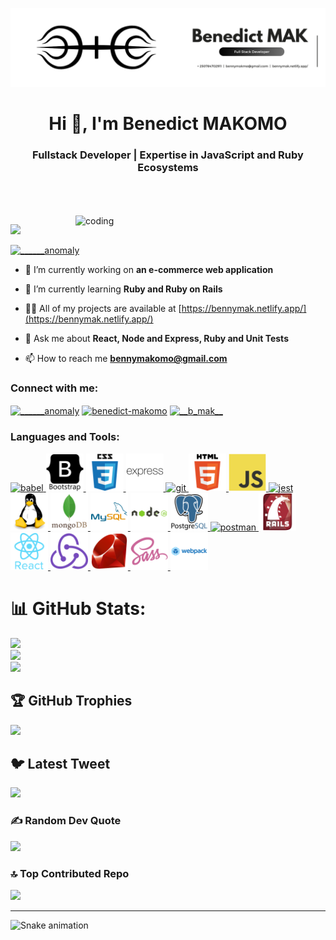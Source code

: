 [![MasterHead](./assets/senju.png)]()
<h1 align="center">Hi 👋, I'm Benedict MAKOMO</h1>
<h3 align="center">Fullstack Developer | Expertise in JavaScript and Ruby Ecosystems</h3>
<br>
<br>
<br>
<img align="right" alt="coding" width=400 src="https://camo.githubusercontent.com/5ddf73ad3a205111cf8c686f687fc216c2946a75005718c8da5b837ad9de78c9/68747470733a2f2f7468756d62732e6766796361742e636f6d2f4576696c4e657874446576696c666973682d736d616c6c2e676966">

[![](https://visitcount.itsvg.in/api?id=benM4k&icon=5&color=0)](https://visitcount.itsvg.in)

<p align="left"> <a href="https://twitter.com/______anomaly" target="blank"><img src="https://img.shields.io/twitter/follow/______anomaly?logo=twitter&style=for-the-badge" alt="______anomaly" /></a> </p>

- 🔭 I’m currently working on **an e-commerce web application**

- 🌱 I’m currently learning **Ruby and Ruby on Rails**

- 👨‍💻 All of my projects are available at [https://bennymak.netlify.app/](https://bennymak.netlify.app/)

- 💬 Ask me about **React, Node and Express, Ruby and Unit Tests**

- 📫 How to reach me **bennymakomo@gmail.com**

<h3 align="left">Connect with me:</h3>
<p align="left">
<a href="https://twitter.com/______anomaly" target="blank"><img align="center" src="https://raw.githubusercontent.com/rahuldkjain/github-profile-readme-generator/master/src/images/icons/Social/twitter.svg" alt="______anomaly" height="30" width="40" /></a>
<a href="https://linkedin.com/in/benedict-makomo" target="blank"><img align="center" src="https://raw.githubusercontent.com/rahuldkjain/github-profile-readme-generator/master/src/images/icons/Social/linked-in-alt.svg" alt="benedict-makomo" height="30" width="40" /></a>
<a href="https://instagram.com/__b_mak__" target="blank"><img align="center" src="https://raw.githubusercontent.com/rahuldkjain/github-profile-readme-generator/master/src/images/icons/Social/instagram.svg" alt="__b_mak__" height="30" width="40" /></a>
</p>


<h3 align="left">Languages and Tools:</h3>
<p align="left"> <a href="https://babeljs.io/" target="_blank" rel="noreferrer"> <img src="https://www.vectorlogo.zone/logos/babeljs/babeljs-icon.svg" alt="babel" width="60" height="60"/> </a> <a href="https://getbootstrap.com" target="_blank" rel="noreferrer"> <img src="https://raw.githubusercontent.com/devicons/devicon/master/icons/bootstrap/bootstrap-plain-wordmark.svg" alt="bootstrap" width="60" height="60"/> </a> <a href="https://www.w3schools.com/css/" target="_blank" rel="noreferrer"> <img src="https://raw.githubusercontent.com/devicons/devicon/master/icons/css3/css3-original-wordmark.svg" alt="css3" width="60" height="60"/> </a> <a href="https://expressjs.com" target="_blank" rel="noreferrer"> <img src="https://raw.githubusercontent.com/devicons/devicon/master/icons/express/express-original-wordmark.svg" alt="express" width="60" height="60"/> </a> <a href="https://git-scm.com/" target="_blank" rel="noreferrer"> <img src="https://www.vectorlogo.zone/logos/git-scm/git-scm-icon.svg" alt="git" width="60" height="60"/> </a> <a href="https://www.w3.org/html/" target="_blank" rel="noreferrer"> <img src="https://raw.githubusercontent.com/devicons/devicon/master/icons/html5/html5-original-wordmark.svg" alt="html5" width="60" height="60"/> </a> <a href="https://developer.mozilla.org/en-US/docs/Web/JavaScript" target="_blank" rel="noreferrer"> <img src="https://raw.githubusercontent.com/devicons/devicon/master/icons/javascript/javascript-original.svg" alt="javascript" width="60" height="60"/> </a> <a href="https://jestjs.io" target="_blank" rel="noreferrer"> <img src="https://www.vectorlogo.zone/logos/jestjsio/jestjsio-icon.svg" alt="jest" width="60" height="60"/> </a> <a href="https://www.linux.org/" target="_blank" rel="noreferrer"> <img src="https://raw.githubusercontent.com/devicons/devicon/master/icons/linux/linux-original.svg" alt="linux" width="60" height="60"/> </a> <a href="https://www.mongodb.com/" target="_blank" rel="noreferrer"> <img src="https://raw.githubusercontent.com/devicons/devicon/master/icons/mongodb/mongodb-original-wordmark.svg" alt="mongodb" width="60" height="60"/> </a> <a href="https://www.mysql.com/" target="_blank" rel="noreferrer"> <img src="https://raw.githubusercontent.com/devicons/devicon/master/icons/mysql/mysql-original-wordmark.svg" alt="mysql" width="60" height="60"/> </a> <a href="https://nodejs.org" target="_blank" rel="noreferrer"> <img src="https://raw.githubusercontent.com/devicons/devicon/master/icons/nodejs/nodejs-original-wordmark.svg" alt="nodejs" width="60" height="60"/> </a> <a href="https://www.postgresql.org" target="_blank" rel="noreferrer"> <img src="https://raw.githubusercontent.com/devicons/devicon/master/icons/postgresql/postgresql-original-wordmark.svg" alt="postgresql" width="60" height="60"/> </a> <a href="https://postman.com" target="_blank" rel="noreferrer"> <img src="https://www.vectorlogo.zone/logos/getpostman/getpostman-icon.svg" alt="postman" width="60" height="60"/> </a> <a href="https://rubyonrails.org" target="_blank" rel="noreferrer"> <img src="https://raw.githubusercontent.com/devicons/devicon/master/icons/rails/rails-original-wordmark.svg" alt="rails" width="60" height="60"/> </a> <a href="https://reactjs.org/" target="_blank" rel="noreferrer"> <img src="https://raw.githubusercontent.com/devicons/devicon/master/icons/react/react-original-wordmark.svg" alt="react" width="60" height="60"/> </a> <a href="https://redux.js.org" target="_blank" rel="noreferrer"> <img src="https://raw.githubusercontent.com/devicons/devicon/master/icons/redux/redux-original.svg" alt="redux" width="60" height="60"/> </a> <a href="https://www.ruby-lang.org/en/" target="_blank" rel="noreferrer"> <img src="https://raw.githubusercontent.com/devicons/devicon/master/icons/ruby/ruby-original.svg" alt="ruby" width="60" height="60"/> </a> <a href="https://sass-lang.com" target="_blank" rel="noreferrer"> <img src="https://raw.githubusercontent.com/devicons/devicon/master/icons/sass/sass-original.svg" alt="sass" width="60" height="60"/> </a> <a href="https://webpack.js.org" target="_blank" rel="noreferrer"> <img src="https://raw.githubusercontent.com/devicons/devicon/d00d0969292a6569d45b06d3f350f463a0107b0d/icons/webpack/webpack-original-wordmark.svg" alt="webpack" width="60" height="60"/> </a> </p>

<!-- #
<details>
    <summary><h3>About my web dev journey</h3></summary>
        Cillum fusce diamlorem nam impedit dictum nonummy nihil? Id     voluptate cubilia gravida, pretium perferendis. Molestiae. Neque    praesent inventore dolore eaque feugiat architecto, officiis ratione   debitis quam, placeat? Id! Ab sapien, nibh dignissimos. Habitasse     nullam totam bibendum, exercitationem lorem pariatur nisi hac   officia morbi minus rerum? Excepteur tempore dapibus reprehenderit    molestie odit porro, excepturi doloremque nobis adipisci perferendis   morbi nesciunt euismod? Sapien neque officiis? Convallis, curabitur   vestibulum fames ab, architecto parturient, veniam porta, cillum  porttitor senectus? Placerat felis lorem dapibus laborum, mauris     anim, eu odio eos necessitatibus augue ligula blanditiis quas,  facilisis fermentum nisi totam vel labore? Corrupti earum ipsa vero.
</details> -->

# 📊 GitHub Stats:
![](https://github-readme-stats.vercel.app/api?username=benM4k&theme=dark&hide_border=false&include_all_commits=true&count_private=true)<br/>
![](https://github-readme-streak-stats.herokuapp.com/?user=benM4k&theme=dark&hide_border=false)<br/>
![](https://github-readme-stats.vercel.app/api/top-langs/?username=benM4k&theme=dark&hide_border=false&include_all_commits=true&count_private=true&layout=compact)

## 🏆 GitHub Trophies
![](https://github-profile-trophy.vercel.app/?username=benM4k&theme=radical&no-frame=false&no-bg=false&margin-w=4)

## 🐦 Latest Tweet
[![](https://gtce.itsvg.in/api?username=______ANOMALY)](https://github.com/VishwaGauravIn/github-twitter-card-embed)

### ✍️ Random Dev Quote
![](https://quotes-github-readme.vercel.app/api?type=horizontal&theme=radical)

### 🔝 Top Contributed Repo
![](https://github-contributor-stats.vercel.app/api?username=benM4k&limit=5&theme=radical&combine_all_yearly_contributions=true)

---
![Snake animation](https://github.com/BenM4k/BenM4k/blob/output/github-contribution-grid-snake.svg)